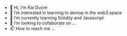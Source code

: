 - 👋 Hi, I’m Kai Ducre
- 👀 I’m interested in learning to devlop in the web3 space
- 🌱 I’m currently learning Solidity and Javascript
- 💞️ I’m looking to collaborate on ...
- 📫 How to reach me ...

<!---
KingKai92/KingKai92 is a ✨ special ✨ repository because its `README.md` (this file) appears on your GitHub profile.
You can click the Preview link to take a look at your changes.
--->
